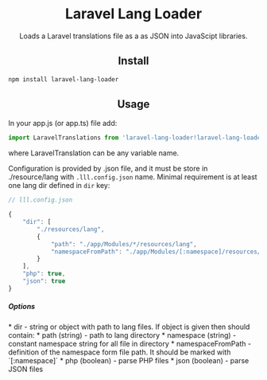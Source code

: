 <div align="center">
  <h1>Laravel Lang Loader</h1>
  <p>Loads a Laravel translations file as a as JSON into JavaScipt libraries.</p>
</div>

<h2 align="center">Install</h2>

```bash
npm install laravel-lang-loader
```

<h2 align="center">Usage</h2>

In your app.js (or app.ts) file add: 

```js
import LaravelTranslations from 'laravel-lang-loader!laravel-lang-loader';
```
where LaravelTranslation can be any variable name. 

Configuration is provided by .json file, and it must be store in ./resource/lang with `.lll.config.json` name. Minimal requirement is at least
one lang dir defined in ``dir`` key:

```js 
// lll.config.json

{
    "dir": [
        "./resources/lang",
        {
            "path": "./app/Modules/*/resources/lang",
            "namespaceFromPath": "./app/Modules/[:namespace]/resources/lang"
        }
    ],
    "php": true,
    "json": true
}
```

<h5>Options</h3>
* dir - string or object with path to lang files. If object is given then should contain:
    * path (string) - path to lang directory
    * namespace (string) - constant namespace string for all file in directory
    * namespaceFromPath - definition of the namespace form file path. It should be marked with `[:namespace]`
* php (boolean) - parse PHP files
* json (boolean) - parse JSON files

